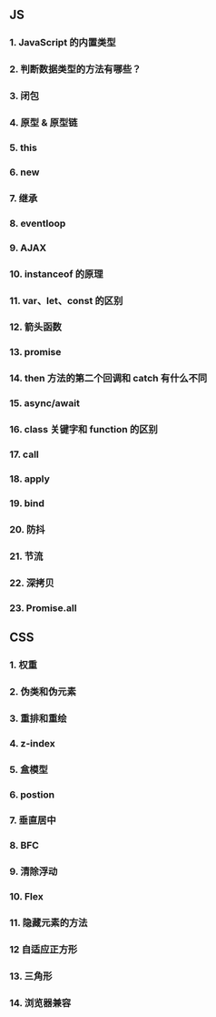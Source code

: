 ## JS

### 1. JavaScript 的内置类型

### 2. 判断数据类型的方法有哪些？

### 3. 闭包

### 4. 原型 & 原型链

### 5. this

### 6. new

### 7. 继承

### 8. eventloop

### 9. AJAX

### 10. instanceof 的原理

### 11. var、let、const 的区别

### 12. 箭头函数

### 13. promise

### 14. then 方法的第二个回调和 catch 有什么不同

### 15. async/await

### 16. class 关键字和 function 的区别


### 17. call

### 18. apply

### 19. bind

### 20. 防抖

### 21. 节流

### 22. 深拷贝

### 23. Promise.all

## CSS

### 1. 权重

### 2. 伪类和伪元素

### 3. 重排和重绘

### 4. z-index

### 5. 盒模型

### 6. postion

### 7. 垂直居中

### 8. BFC

### 9. 清除浮动

### 10. Flex

### 11. 隐藏元素的方法

### 12 自适应正方形

### 13. 三角形

### 14. 浏览器兼容